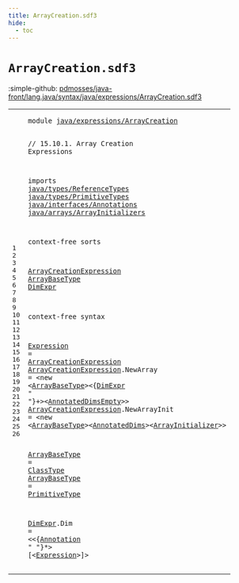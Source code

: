 ```yaml
---
title: ArrayCreation.sdf3
hide:
  - toc
---
```


# `ArrayCreation.sdf3`

:simple-github: [pdmosses/java-front/lang.java/syntax/java/expressions/ArrayCreation.sdf3]

[pdmosses/java-front/lang.java/syntax/java/expressions/ArrayCreation.sdf3]: https://github.com/pdmosses/java-front/blob/master/lang.java/syntax/java/expressions/ArrayCreation.sdf3 "The source file on GitHub"

<div class="sdf3"><table class="highlighttable"><tbody><tr><td class="linenos"><div class="linenodiv"><pre><span></span>1
2
3
4
5
6
7
8
9
10
11
12
13
14
15
16
17
18
19
20
21
22
23
24
25
26
</pre></div></td>
<td class="code"><pre><code><span class="keyword">module</span> <a href="../Main.sdf3#java/expressions/ArrayCreation_148_178" id="java/expressions/ArrayCreation_7_37" title="Referenced at ../Main.sdf3 line 9">java/expressions/ArrayCreation</a>

<span class="layout">// 15.10.1. Array Creation Expressions</span>

<span class="keyword">imports</span>
  <a href="../../types/ReferenceTypes.sdf3#java/types/ReferenceTypes_7_32" id="java/types/ReferenceTypes_89_114" title="Defined at ../../types/ReferenceTypes.sdf3 line 1">java/types/ReferenceTypes</a>
  <a href="../../types/PrimitiveTypes.sdf3#java/types/PrimitiveTypes_7_32" id="java/types/PrimitiveTypes_117_142" title="Defined at ../../types/PrimitiveTypes.sdf3 line 1">java/types/PrimitiveTypes</a>
  <a href="../../interfaces/Annotations.sdf3#java/interfaces/Annotations_7_34" id="java/interfaces/Annotations_145_172" title="Defined at ../../interfaces/Annotations.sdf3 line 1">java/interfaces/Annotations</a>
  <a href="../../arrays/ArrayInitializers.sdf3#java/arrays/ArrayInitializers_7_36" id="java/arrays/ArrayInitializers_175_204" title="Defined at ../../arrays/ArrayInitializers.sdf3 line 1">java/arrays/ArrayInitializers</a>

<span class="keyword">context-free sorts</span>

  <a href="#ArrayCreationExpression_317_340" id="ArrayCreationExpression_228_251" title="Referenced at line 19; ../ArrayAccess.sdf3 line 21">ArrayCreationExpression</a>
  <a href="#ArrayBaseType_483_496" id="ArrayBaseType_254_267" title="Referenced at line 21">ArrayBaseType</a>
  <a href="#DimExpr_400_407" id="DimExpr_270_277" title="Referenced at line 20">DimExpr</a>

<span class="keyword">context-free syntax</span>
  
  <a href="#Expression_637_647" id="Expression_304_314" title="Referenced at line 26">Expression</a> = <a href="#ArrayCreationExpression_228_251" id="ArrayCreationExpression_317_340" title="Defined at line 13, 20, 21">ArrayCreationExpression</a>
  <a href="#ArrayCreationExpression_317_340" id="ArrayCreationExpression_343_366" title="Referenced at line 19; ../ArrayAccess.sdf3 line 21">ArrayCreationExpression</a>.<span class="cons_Constructor"><span id="NewArray_367_375" title="Not referenced locally, nor via imports">NewArray</span></span> = &lt;<span class="cons_String">new</span> &lt;<a href="#ArrayBaseType_254_267" id="ArrayBaseType_384_397" title="Defined at line 14, 23, 24">ArrayBaseType</a>&gt;&lt;{<a href="#DimExpr_270_277" id="DimExpr_400_407" title="Defined at line 15, 26">DimExpr</a> <span class="cons_Lit">" "</span>}+&gt;&lt;<a href="../../types/ReferenceTypes.sdf3#AnnotatedDimsEmpty_289_307" id="AnnotatedDimsEmpty_415_433" title="Defined at ../../types/ReferenceTypes.sdf3 line 18, 40">AnnotatedDimsEmpty</a>&gt;&gt;
  <a href="#ArrayCreationExpression_317_340" id="ArrayCreationExpression_438_461" title="Referenced at line 19; ../ArrayAccess.sdf3 line 21">ArrayCreationExpression</a>.<span class="cons_Constructor"><span id="NewArrayInit_462_474" title="Not referenced locally, nor via imports">NewArrayInit</span></span> = &lt;<span class="cons_String">new</span> &lt;<a href="#ArrayBaseType_254_267" id="ArrayBaseType_483_496" title="Defined at line 14, 23, 24">ArrayBaseType</a>&gt;&lt;<a href="../../types/ReferenceTypes.sdf3#AnnotatedDims_273_286" id="AnnotatedDims_498_511" title="Defined at ../../types/ReferenceTypes.sdf3 line 17, 39">AnnotatedDims</a>&gt;&lt;<a href="../../arrays/ArrayInitializers.sdf3#ArrayInitializer_133_149" id="ArrayInitializer_513_529" title="Defined at ../../arrays/ArrayInitializers.sdf3 line 10, 14, 15">ArrayInitializer</a>&gt;&gt;
  
  <a href="#ArrayBaseType_483_496" id="ArrayBaseType_537_550" title="Referenced at line 21">ArrayBaseType</a> = <a href="../../types/ReferenceTypes.sdf3#ClassType_234_243" id="ClassType_553_562" title="Defined at ../../types/ReferenceTypes.sdf3 line 14, 26, 27">ClassType</a>
  <a href="#ArrayBaseType_483_496" id="ArrayBaseType_565_578" title="Referenced at line 21">ArrayBaseType</a> = <a href="../../types/PrimitiveTypes.sdf3#PrimitiveType_131_144" id="PrimitiveType_581_594" title="Defined at ../../types/PrimitiveTypes.sdf3 line 10, 15, 16">PrimitiveType</a>
  
  <a href="#DimExpr_400_407" id="DimExpr_600_607" title="Referenced at line 20">DimExpr</a>.<span class="cons_Constructor"><span id="Dim_608_611" title="Not referenced locally, nor via imports">Dim</span></span> = &lt;&lt;{<a href="../../interfaces/Annotations.sdf3#Annotation_158_168" id="Annotation_617_627" title="Defined at ../../interfaces/Annotations.sdf3 line 12, 19, 20, 21">Annotation</a> <span class="cons_Lit">" "</span>}*&gt; <span class="cons_String">[</span>&lt;<a href="#Expression_304_314" id="Expression_637_647" title="Defined at line 19">Expression</a>&gt;<span class="cons_String">]</span>&gt;
</code></pre></td></tr></tbody></table></div>